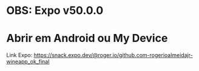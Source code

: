 # OBS: Expo v50.0.0
# Abrir em Android ou My Device
  Link Expo: https://snack.expo.dev/@roger.io/github.com-rogerioalmeidajr-wineapp_ok_final
